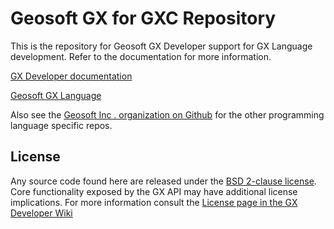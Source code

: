# Geosoft GX for GXC Repository

This is the repository for Geosoft GX Developer support for GX Language development. Refer to the documentation for more information.

[GX Developer documentation](https://geosoftgxdev.atlassian.net/wiki/display/GD/Python+in+GX+Developer)

[Geosoft GX Language](https://geosoftgxdev.atlassian.net/wiki/spaces/GXD93/pages/78020870/Geosoft+GX+Language)

Also see the [Geosoft Inc . organization on Github](https://github.com/GeosoftInc) for the other programming language specific repos.

License
-------
Any source code found here are released under the [BSD 2-clause license](https://github.com/GeosoftInc/gxpy/blob/master/LICENSE). Core functionality exposed by the GX API may have additional license implications. For more information consult the [License page in the GX Developer Wiki](https://geosoftgxdev.atlassian.net/wiki/spaces/GD/pages/2359406/License)
